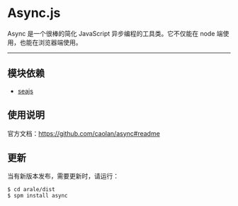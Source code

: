 
# Async.js

Async 是一个很棒的简化 JavaScript 异步编程的工具类。它不仅能在 node 端使用，也能在浏览器端使用。

---


## 模块依赖

 - [seajs](../seajs/README.md)


## 使用说明

官方文档：<https://github.com/caolan/async#readme>


## 更新

当有新版本发布，需要更新时，请运行：

```
$ cd arale/dist
$ spm install async
```

